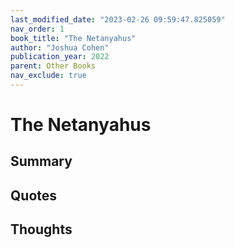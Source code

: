 ```yaml
---
last_modified_date: "2023-02-26 09:59:47.825059"
nav_order: 1
book_title: "The Netanyahus"
author: "Joshua Cohen"
publication_year: 2022
parent: Other Books
nav_exclude: true
---
```


# The Netanyahus

## Summary

## Quotes

## Thoughts
